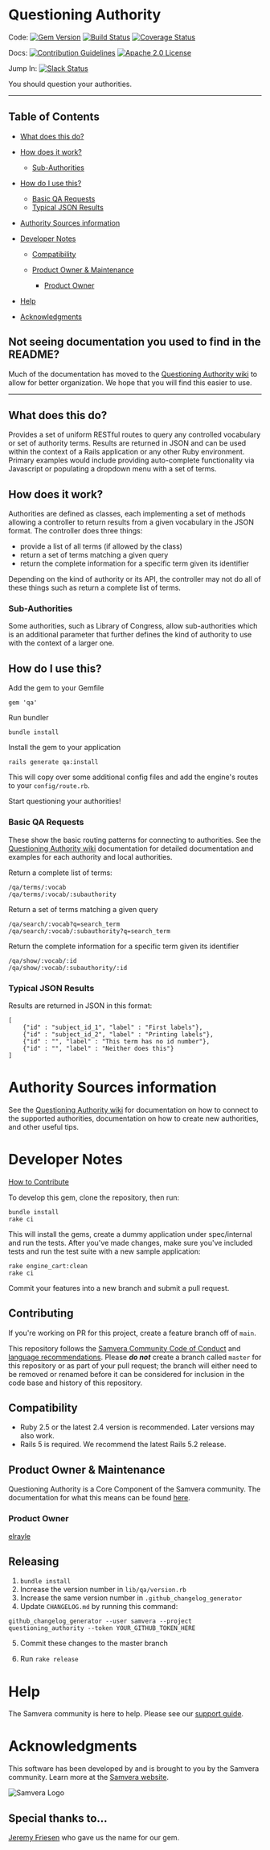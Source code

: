 # Questioning Authority

Code: [![Gem Version](https://badge.fury.io/rb/qa.png)](http://badge.fury.io/rb/qa) [![Build Status](https://circleci.com/gh/samvera/questioning_authority.svg?style=svg)](https://circleci.com/gh/samvera/questioning_authority) [![Coverage Status](https://coveralls.io/repos/github/samvera/questioning_authority/badge.svg?branch=master)](https://coveralls.io/github/samvera/questioning_authority?branch=master)

Docs: [![Contribution Guidelines](http://img.shields.io/badge/CONTRIBUTING-Guidelines-blue.svg)](./CONTRIBUTING.md) [![Apache 2.0 License](http://img.shields.io/badge/APACHE2-license-blue.svg)](./LICENSE)

Jump In: [![Slack Status](http://slack.samvera.org/badge.svg)](http://slack.samvera.org/)

You should question your authorities.

--------------------------------------------------------------------------------

## Table of Contents

- [What does this do?](#what-does-this-do)
- [How does it work?](#how-does-it-work)

  - [Sub-Authorities](#sub-authorities)

- [How do I use this?](#how-do-i-use-this)

  - [Basic QA Requests](#basic-qa-requests)
  - [Typical JSON Results](#typical-json-results)

- [Authority Sources information](#authority-sources-information)

- [Developer Notes](#developer-notes)

  - [Compatibility](#compatibility)
  - [Product Owner & Maintenance](#product-owner--maintenance)

    - [Product Owner](#product-owner)

- [Help](#help)

- [Acknowledgments](#acknowledgments)

## Not seeing documentation you used to find in the README?

Much of the documentation has moved to the [Questioning Authority wiki](https://github.com/samvera/questioning_authority/wiki) to allow for better organization. We hope that you will find this easier to use.

--------------------------------------------------------------------------------

## What does this do?

Provides a set of uniform RESTful routes to query any controlled vocabulary or set of authority terms. Results are returned in JSON and can be used within the context of a Rails application or any other Ruby environment. Primary examples would include providing auto-complete functionality via Javascript or populating a dropdown menu with a set of terms.

## How does it work?

Authorities are defined as classes, each implementing a set of methods allowing a controller to return results from a given vocabulary in the JSON format. The controller does three things:

- provide a list of all terms (if allowed by the class)
- return a set of terms matching a given query
- return the complete information for a specific term given its identifier

Depending on the kind of authority or its API, the controller may not do all of these things such as return a complete list of terms.

### Sub-Authorities

Some authorities, such as Library of Congress, allow sub-authorities which is an additional parameter that further defines the kind of authority to use with the context of a larger one.

## How do I use this?

Add the gem to your Gemfile

```
gem 'qa'
```

Run bundler

```
bundle install
```

Install the gem to your application

```
rails generate qa:install
```

This will copy over some additional config files and add the engine's routes to your `config/route.rb`.

Start questioning your authorities!

### Basic QA Requests

These show the basic routing patterns for connecting to authorities. See the [Questioning Authority wiki](https://github.com/samvera/questioning_authority/wiki) documentation for detailed documentation and examples for each authority and local authorities.

Return a complete list of terms:

```
/qa/terms/:vocab
/qa/terms/:vocab/:subauthority
```

Return a set of terms matching a given query

```
/qa/search/:vocab?q=search_term
/qa/search/:vocab/:subauthority?q=search_term
```

Return the complete information for a specific term given its identifier

```
/qa/show/:vocab/:id
/qa/show/:vocab/:subauthority/:id
```

### Typical JSON Results

Results are returned in JSON in this format:

```
[
    {"id" : "subject_id_1", "label" : "First labels"},
    {"id" : "subject_id_2", "label" : "Printing labels"},
    {"id" : "", "label" : "This term has no id number"},
    {"id" : "", "label" : "Neither does this"}
]
```

# Authority Sources information

See the [Questioning Authority wiki](https://github.com/samvera/questioning_authority/wiki) for documentation on how to connect to the supported authorities, documentation on how to create new authorities, and other useful tips.

# Developer Notes

[How to Contribute](./CONTRIBUTING.md)

To develop this gem, clone the repository, then run:

```
bundle install
rake ci
```

This will install the gems, create a dummy application under spec/internal and run the tests. After you've made changes, make sure you've included tests and run the test suite with a new sample application:

```
rake engine_cart:clean
rake ci
```

Commit your features into a new branch and submit a pull request.

## Contributing 

If you're working on PR for this project, create a feature branch off of `main`. 

This repository follows the [Samvera Community Code of Conduct](https://samvera.atlassian.net/wiki/spaces/samvera/pages/405212316/Code+of+Conduct) and [language recommendations](https://github.com/samvera/maintenance/blob/master/templates/CONTRIBUTING.md#language).  Please ***do not*** create a branch called `master` for this repository or as part of your pull request; the branch will either need to be removed or renamed before it can be considered for inclusion in the code base and history of this repository.

## Compatibility

- Ruby 2.5 or the latest 2.4 version is recommended. Later versions may also work.
- Rails 5 is required. We recommend the latest Rails 5.2 release.

## Product Owner & Maintenance

Questioning Authority is a Core Component of the Samvera community. The documentation for what this means can be found [here](http://samvera.github.io/core_components.html#requirements-for-a-core-component).

### Product Owner

[elrayle](https://github.com/elrayle)

## Releasing

1. `bundle install`
2. Increase the version number in `lib/qa/version.rb`
3. Increase the same version number in `.github_changelog_generator`
4. Update `CHANGELOG.md` by running this command:

  ```
  github_changelog_generator --user samvera --project questioning_authority --token YOUR_GITHUB_TOKEN_HERE
  ```

5. Commit these changes to the master branch

6. Run `rake release`

# Help

The Samvera community is here to help. Please see our [support guide](./SUPPORT.md).

# Acknowledgments

This software has been developed by and is brought to you by the Samvera community. Learn more at the [Samvera website](http://samvera.org/).

![Samvera Logo](https://wiki.duraspace.org/download/thumbnails/87459292/samvera-fall-font2-200w.png?version=1&modificationDate=1498550535816&api=v2)

## Special thanks to...

[Jeremy Friesen](https://github.com/jeremyf) who gave us the name for our gem.
